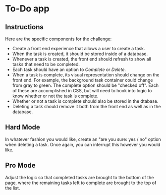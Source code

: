 # To-Do app

## Instructions

Here are the specific components for the challenge:

- Create a front end experience that allows a user to create a task.
- When the task is created, it should be stored inside of a database.
- Whenever a task is created, the front end should refresh to show all tasks that need to be completed.
- Each task should have an option to *Complete* or *Delete*.
- When a task is complete, its visual representation should change on the front end. For example, the background task container could change from gray to green. The complete option should be "checked off". Each of these are accomplished in CSS, but will need to hook into logic to know whether or not the task is complete.
- Whether or not a task is complete should also be stored in the dtabase.
- Deleting a task should remove it both from the front end as well as in the database.

## Hard Mode

In whatever fashion you would like, create an "are you sure: yes / no" option when deleting a task. Once again, you can interrupt this however you would like.

## Pro Mode

Adjust the logic so that completed tasks are brought to the bottom of the page, where the remaining tasks left to complete are brought to the top of the list.

